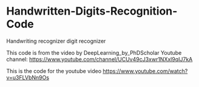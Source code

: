 # Handwritten-Digits-Recognition-Code
Handwriting recognizer
digit recognizer

This code is from the video by  DeepLearning_by_PhDScholar  Youtube channel: https://www.youtube.com/channel/UCUv49cJ3xwr1NXxl9qIJ7kA

This is the code for the youtube video https://www.youtube.com/watch?v=u3FLVbNn9Os
